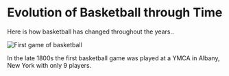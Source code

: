 # Evolution of Basketball through Time
Here is how basketball has changed throughout the years..
<html lang="en">
  <head>
    <meta charset="utf-8">
  </head>
</html>


<img src="https://www.massmoments.org/files/assets/moments/12-21-1891/12_21.1_1891.jpg" alt="First game of basketball">
<p> In the late 1800s the first basketball game was played at a YMCA in Albany, New York with only 9 players. </p>
